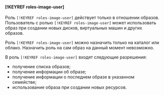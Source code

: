 #### [!KEYREF roles-image-user]

Роль `[!KEYREF roles-image-user]` действует только в отношении образов. Пользователь с ролью `[!KEYREF roles-image-user]` может использовать образ при создании новых дисков, виртуальных машин и других образов.

Роль `[!KEYREF roles-image-user]` можно назначить только на каталог или облако. Назначить роль на сам образ на данный момент невозможно.

В роль `[!KEYREF roles-image-user]` входят следующие разрешения:
- получение списка образов;
- получение информации об образе;
- получение информации о последнем образе в указанном семействе;
- использование образа при создании новых ресурсов.